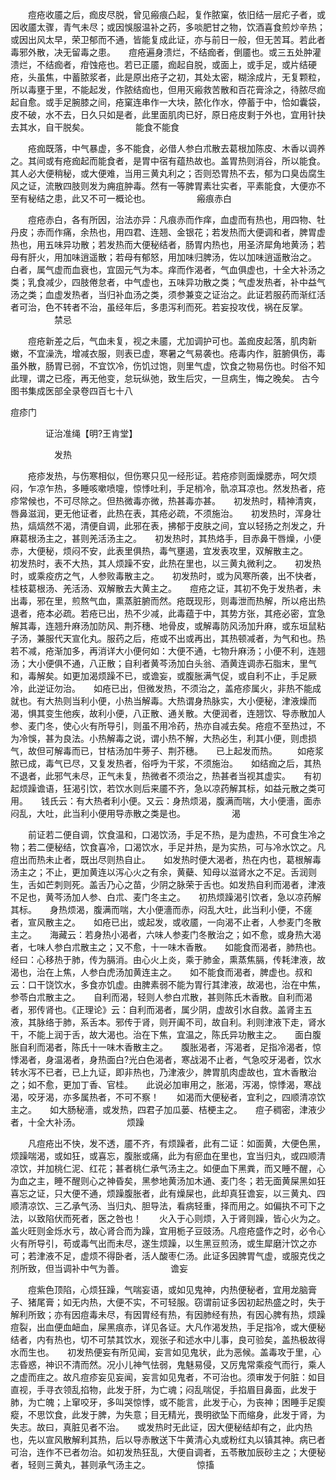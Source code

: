 <!-- { "loadSidebar": true } -->
　　痘疮收靥之后，痂皮尽脱，曾见瘢痕凸起，复作脓窠，依旧结一层疕子者，或因收靥太骤，青气未尽；或因悞服温补之药，多啖肥甘之物，饮酒喜食煎炒辛热；或因出风太早，荣卫郁而不通，皆能复成此证，亦与前日一般，但无苦耳。若此者毒邪外散，决无留毒之患。　　痘疮遍身溃烂，不结痂者，倒靥也。或三五处肿灌溃烂，不结痂者，疳蚀疮也。若已正靥，痂起自脱，或面上，或手足，或片结硬疮，头虽焦，中蓄脓浆者，此是原出疮子之初，其处太密，糊涂成片，无复颗粒，所以毒壅于里，不能起发，作脓结痂也，但用灭瘢救苦散和百花膏涂之，待脓尽痂起自愈。或手足腕膝之间，疮窠连串作一大块，脓化作水，停蓄于中，恰如囊袋，皮不破，水不去，日久只如是者，此里面肌肉已好，原日疮皮剩于外也，宜用针抉去其水，自干脱矣。
　　　　　能食不能食

　　疮痂既落，中气暴虚，多不能食，必借人参白朮散去葛根加陈皮、木香以调养之。其间或有疮痂起而能食者，是胃中宿有蕴热故也。盖胃热则消谷，所以能食。其人必大便稍秘，或大便难，当用三黄丸利之；否则恐胃热不去，郁为口臭齿腐生风之证，流散四肢则发为痈疽肿毒。然有一等脾胃素壮实者，平素能食，大便亦不至有秘结之患，此又不可一概论也。
　　　　　瘢痕赤白

　　痘疮赤白，各有所因，治法亦异：凡痕赤而作痒，血虚而有热也，用四物、牡丹皮；赤而作痛，余热也，用四君、连翘、金银花；若发热而大便调和者，脾胃虚热也，用五味异功散；若发热而大便秘结者，肠胃内热也，用圣济犀角地黄汤；若母有肝火，用加味逍遥散；若母有郁怒，用加味归脾汤，佐以加味逍遥散治之。　　白者，属气虚而血衰也，宜固元气为本。痒而作渴者，气血俱虚也，十全大补汤之类；乳食减少，四肢倦怠者，中气虚也，五味异功散之类；气虚发热者，补中益气汤之类；血虚发热者，当归补血汤之类，须参兼变之证治之。此证若服药而渐红活者可治，色不转者不治，虽经年后，多患泻利而死。若妄投攻伐，祸在反掌。
　　　　　禁忌

　　痘疮新差之后，气血未复，视之未靥，尤加调护可也。盖痂皮起落，肌肉新嫩，不宜澡洗，增减衣服，则表已虚，寒暑之气易袭也。疮毒内作，脏腑俱伤，毒虽外散，肠胃已弱，不宜饮冷，伤饥过饱，则里气虚，饮食之物易伤也。时俗不知此理，谓之已痊，再无他变，怠玩纵弛，致生后灾，一旦病生，悔之晚矣。
古今图书集成医部全录卷四百七十八

痘疹门

　　　　证治准绳【明?王肯堂】

　　　　　发热

　　疮疹发热，与伤寒相似，但伤寒只见一经形证。若疮疹则面燥腮赤，呵欠烦闷，乍凉乍热，多睡咳嗽喷嚏，惊悸吐利，手足梢冷，骩凉耳凉也。然发热者，疮疹常候也，不可尽除之。但热微毒亦微，热甚毒亦甚。　　初发热时，精神清爽，唇鼻滋润，更无他证者，此热在表，其疮必疏，不须施治。　　初发热时，浑身壮热，熇熇然不渴，清便自调，此邪在表，拂郁于皮肤之间，宜以轻扬之剂发之，升麻葛根汤主之，甚则羌活汤主之。　　初发热时，其热烙手，目赤鼻干唇燥，小便赤，大便秘，烦闷不安，此表里俱热，毒气壅遏，宜发表攻里，双解散主之。　　初发热时，表不大热，其人烦躁不安，此热在里也，以三黄丸微利之。　　初发热时，或乘疫疠之气，人参败毒散主之。　　初发热时，或为风寒所袭，出不快者，桂枝葛根汤、羌活汤、双解散去大黄主之。　　痘疮之证，其初不免于发热者，未出毒，邪在里，煎熬气血，熏蒸脏腑而然。疮既现形，则毒泄而热解，所以疮出热退者，疮本必疏。若疮已出，热不少减，此毒蕴于中，其势方张，其疮必密，宜急解其毒，连翘升麻汤加防风、荆芥穗、地骨皮，或解毒防风汤加升麻，或东垣鼠粘子汤，兼服代天宣化丸。服药之后，疮或不出或再出，其热顿减者，为气和也。热若不减，疮渐加多，再消详大小便何如：大便不通，七物升麻汤；小便不利，连翘汤；大小便俱不通，八正散；自利者黄芩汤加白头翁、酒黄连调赤石脂末，里气和，毒解矣。如更加渴烦躁不已，或谵妄，或腹胀满气促，或自利不止，手足厥冷，此逆证勿治。　　如疮已出，但微发热，不须治之，盖疮疹属火，非热不能成就也。有大热则当利小便，小热当解毒。大热谓身热脉实，大小便秘，津液燥而渴，惧其变生他疾，故利小便，八正散、通关散。大便润者，连翘饮、导赤散加人参、麦门冬，使心火有所导引，则虽不用冷药，热亦自减去矣。疮痘不至热过，不为冷悞，甚为良法。小热解毒之说，谓小热不解，大热必生，利其小便，则虑损气，故但可解毒而已，甘桔汤加牛蒡子、荆芥穗。　　已上起发而热。
　　如疮浆脓已成，毒气已尽，又复发热者，俗呼为干浆，不须施治。　　如结痂之后，其热不退者，此邪气未尽，正气未复，热微者不须治之，热甚者当视其虚实。　　有初起烦躁谵语，狂渴引饮，若饮水则后来靥不齐，急以凉药解其标，如益元散之类可用。　　钱氏云：有大热者利小便。又云：身热烦渴，腹满而喘，大小便濇，面赤闷乱，大吐，此当利小便用导赤散之类是也。
　　　　　渴

　　前证若二便自调，饮食温和，口渴饮汤，手足不热，是为虚热，不可食生冷之物；若二便秘结，饮食喜冷，口渴饮水，手足并热，是为实热，可与冷水饮之。凡痘出而热未止者，既出尽则热自止。　　如发热时便大渴者，热在内也，葛根解毒汤主之；不止，更加黄连以泻心火之有余，黄蘗、知母以滋肾水之不足。舌润则生，舌如芒刺则死。盖舌乃心之苗，少阴之脉荣于舌也。如发热自利而渴者，津液不足也，黄芩汤加人参、白朮、麦门冬主之。　　初热烦躁渴引饮者，急以凉药解其标。　　身热烦渴，腹满而喘，大小便濇而赤，闷乱大吐，此当利小便，不瘥者，宣风散主之。　　如疮已出，或起发，或收靥，一向渴不止者，人参麦门冬散主之。　　海藏云：若身热小渴者，六味人参麦门冬散治之；如不愈，或身热大渴者，七味人参白朮散主之；又不愈，十一味木香散。　　如能食而渴者，肺热也。经曰：心移热于肺，传为膈消。由心火上炎，乘于肺金，熏蒸焦膈，传耗津液，故渴也，治在上焦，人参白虎汤加黄连主之。　　如不能食而渴者，脾虚也。叔和云：口干饶饮水，多食亦饥虚。由脾素弱不能为胃行其津液，故渴也，治在中焦，参苓白朮散主之。　　自利而渴，轻则人参白朮散，甚则陈氏木香散。自利而渴者，邪传肾也。《正理论》云：自利而渴者，属少阴，虚故引水自救。盖肾主五液，其脉络于肺，系舌本。邪传于肾，则开阖不司，故自利。利则津液下走，肾水干，不能上润于舌，故大渴也。治在下焦，宜温之，陈氏异功散主之。　　面白腹胀自利而渴者，陈氏十一味木香散主之。　　腹胀渴者，泻渴者，足指冷渴者，惊悸渴者，身温渴者，身热面白?光白色渴者，寒战渴不止者，气急咬牙渴者，饮水转水泻不已者，已上九证，即非热也，乃津液少，脾胃肌肉虚故也，宜木香散治之；如不愈，更加丁香、官桂。　　此说必加审用之，胀渴，泻渴，惊悸渴，寒战渴，咬牙渴，亦多属热者，不可不察！　　如渴而大便秘者，宜利之，四顺清凉饮主之。　　如大肠秘濇，或发热，四君子加瓜蒌、桔梗主之。　　痘子稠密，津液少者，十全大补汤。
　　　　　烦躁

　　凡痘疮出不快，发不透，靥不齐，有烦躁者，此有二证：如面黄，大便色黑，烦躁喘渴，或如狂，或喜忘，腹胀或痛，此为有瘀血在里也，宜当归丸，或四顺清凉饮，并加桃仁泥、红花；甚者桃仁承气汤主之。如便血下黑粪，而又睡不醒，心为血之主，睡不醒则心之神昏矣，黑参地黄汤加木通、麦门冬；若无面黄屎黑如狂喜忘之证，只大便不通，烦躁腹胀者，此有燥屎也，此却真狂谵妄，以三黄丸、四顺清凉饮、三乙承气汤、当归丸、胆导法，看病轻重，择而用之。如偏执不可下之法，以致陷伏而死者，医之咎也！　　火入于心则烦，入于肾则躁，皆心火为之。盖火旺则金烁水亏，故心肾合而为躁，宜用栀子豆豉汤。凡痘疮盛作之时，必令心火有所导引，苟或毒气出而未尽，遂生烦躁，以生黑豆煎汤，或生犀磨汁饮之亦可；若津液不足，虚烦不得卧者，活人酸枣仁汤。此证多因脾胃气虚，或服克伐之剂所致，但当调补中气为善。
　　　　　谵妄

　　痘紫色顶陷，心烦狂躁，气喘妄语，或如见鬼神，内热便秘者，宜用龙脑膏子、猪尾膏；如无内热，大便不实，不可轻服。窃谓前证多因初起热盛之时，失于解利所致；亦有因痘毒未尽，有因胃经有热，有因肺经有热，有因心脾有热，烦躁痘裂，出血便血衄血，屎黑痕赤，详见各证。大凡作渴发热，手足指冷，或大便秘结者，内有热也，切不可禁其饮水，观张子和述水中儿事，良可验矣，盖热极故得水而生也。　　初发热便妄有所见闻，妄言如见鬼状，此为恶候。盖毒攻于里，心志昏惑，神识不清而然。况小儿神气怯弱，鬼魅易侵，又厉鬼常乘疫气而行，乘人之虚而疰之。故凡痘疹妄见妄闻，妄言如见鬼者，不可治也。须审发于何脏：如目直视，手寻衣领乱掐物，此发于肝，为亡魂；闷乱喘促，手掐眉目鼻面，此发于肺，为亡魄；上窜咬牙，多叫哭惊悸，或不能言，此发于心，为丧神；困睡手足瘈瘲，不思饮食，此发于脾，为失意；目无精光，畏明欲坠下而缩身，此发于肾，为失志。故曰，真脏见者不治。　　或发热时无此证，因大便秘结却有之，此内热也，先以宣风散解利其热，后以导赤散送下牛黄清心丸或粉红丸以镇其神。病已者可治，连作不已者勿治。如初发热狂乱，大便自调者，五苓散加辰砂主之；大便秘者，轻则三黄丸，甚则承气汤主之。
　　　　　惊搐

